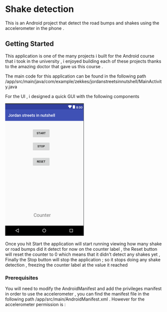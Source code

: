 # Shake detection 

This is an Android project that detect the road bumps and shakes using the accelerometer in the phone .

## Getting Started

This application is one of the many projects i built for the Android course that i took in the university , i enjoyed building each of these projects thanks to the amazing doctor that gave us this course .

The main code for this application can be found in the following path /app/src/main/java/com/example/zekkes/jordanstreetsinnutshell/MainActivity.java

For the UI , i designed a quick GUI with the following components

![Application GUI](Screenshot_2.png)

Once you hit Start the application will start running viewing how many shake or road bumps did it detect for now on the counter label , the Reset button will reset the counter to 0 which means that it didn't detect any shakes yet , Finally the Stop button will stop the application ; so it stops doing any shake detection , freezing the counter label at the value it reached

### Prerequisites

You will need to modify the AndroidManifest and add the privileges manifest in order to use the accelerometer , you can find the manifest file in the following path /app/src/main/AndroidManifest.xml .
However for the accelerometer permission is :     
<uses-feature android:name="android.hardware.sensor.accelerometer" android:required="true" />





